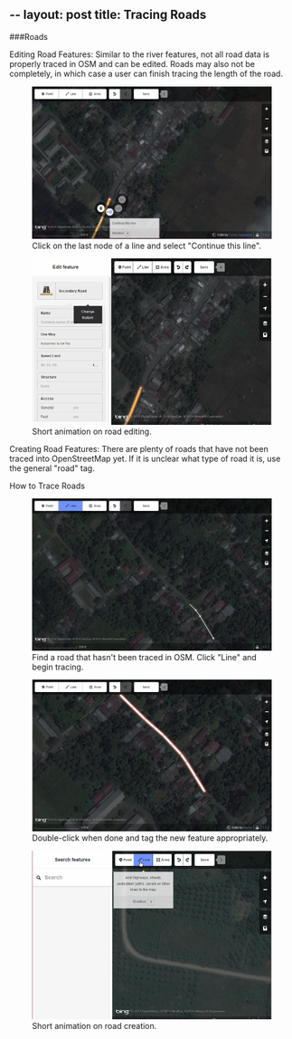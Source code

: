--
layout: post
title: Tracing Roads
--



###Roads

Editing Road Features:
Similar to the river features, not all road data is properly traced in OSM and can be edited. Roads may also not be completely, in which case a user can finish tracing the length of the road. 

<figure>
	<img src="../images/guide/road.png">
	<figcaption>Click on the last node of a line and select "Continue this line".</figcaption>
</figure>

<figure>
	<img src="../images/guide/roadGIF.gif">
	<figcaption>Short animation on road editing.</figcaption>
</figure>

Creating Road Features:
There are plenty of roads that have not been traced into OpenStreetMap yet. If it is unclear what type of road it is, use the general "road" tag.

How to Trace Roads

<figure>
	<img src="../images/guide/road2.png">
	<figcaption>Find a road that hasn't been traced in OSM. Click "Line" and begin tracing.</figcaption>
</figure>

<figure>
	<img src="../images/guide/road3.png">
	<figcaption>Double-click when done and tag the new feature appropriately.</figcaption>
</figure>

<figure>
	<img src="../images/guide/road2GIF.gif">
	<figcaption>Short animation on road creation.</figcaption>
</figure>
